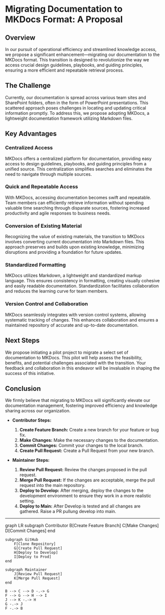 # Migrating Documentation to MKDocs Format: A Proposal

## Overview

In our pursuit of operational efficiency and streamlined knowledge access, we propose a significant enhancement—migrating our documentation to the MKDocs format. This transition is designed to revolutionize the way we access crucial design guidelines, playbooks, and guiding principles, ensuring a more efficient and repeatable retrieval process.

## The Challenge

Currently, our documentation is spread across various team sites and SharePoint folders, often in the form of PowerPoint presentations. This scattered approach poses challenges in locating and updating critical information promptly. To address this, we propose adopting MKDocs, a lightweight documentation framework utilizing Markdown files.

## Key Advantages

### Centralized Access

MKDocs offers a centralized platform for documentation, providing easy access to design guidelines, playbooks, and guiding principles from a unified source. This centralization simplifies searches and eliminates the need to navigate through multiple sources.

### Quick and Repeatable Access

With MKDocs, accessing documentation becomes swift and repeatable. Team members can efficiently retrieve information without spending valuable time searching through disparate sources, fostering increased productivity and agile responses to business needs.

### Conversion of Existing Material

Recognizing the value of existing materials, the transition to MKDocs involves converting current documentation into Markdown files. This approach preserves and builds upon existing knowledge, minimizing disruptions and providing a foundation for future updates.

### Standardized Formatting

MKDocs utilizes Markdown, a lightweight and standardized markup language. This ensures consistency in formatting, creating visually cohesive and easily readable documentation. Standardization facilitates collaboration and reduces the learning curve for team members.

### Version Control and Collaboration

MKDocs seamlessly integrates with version control systems, allowing systematic tracking of changes. This enhances collaboration and ensures a maintained repository of accurate and up-to-date documentation.

## Next Steps

We propose initiating a pilot project to migrate a select set of documentation to MKDocs. This pilot will help assess the feasibility, benefits, and potential challenges associated with the transition. Your feedback and collaboration in this endeavor will be invaluable in shaping the success of this initiative.

## Conclusion

We firmly believe that migrating to MKDocs will significantly elevate our documentation management, fostering improved efficiency and knowledge sharing across our organization.

- **Contributor Steps:**
  1. **Create Feature Branch:** Create a new branch for your feature or bug fix.
  2. **Make Changes:** Make the necessary changes to the documentation.
  3. **Commit Changes:** Commit your changes to the local branch.
  4. **Create Pull Request:** Create a Pull Request from your new branch.

- **Maintainer Steps:**
  1. **Review Pull Request:** Review the changes proposed in the pull request.
  2. **Merge Pull Request:** If the changes are acceptable, merge the pull request into the main repository.
  3. **Deploy to Develop:** After merging, deploy the changes to the development environment to ensure they work in a more realistic setting.
  4. **Deploy to Main:** After Develop is tested and all changes are gathered. Raise a PR pullung develop into main.

---

graph LR
    subgraph Contributor
        B[Create Feature Branch]
        C[Make Changes]
        D[Commit Changes]
    end

    subgraph GitHub
        F[Clone Repository]
        G[Create Pull Request]
        H[Deploy to Develop]
        I[Deploy to Prod]
    end

    subgraph Maintainer
        J[Review Pull Request]
        K[Merge Pull Request]
    end

    B --> C --> D -.-> G
    F --> G --> H --> I
    J --> K -.-> H
    G -.-> J
    F -.-> B
